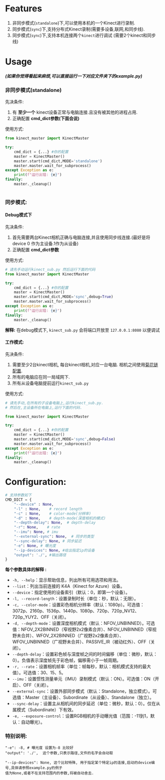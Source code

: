 # Features

1. 非同步模式(`standalone`)下,可以使用本机的一个Kinect进行录制.
2. 同步模式(`sync`)下,支持分布式Kinect录制(需要多设备,联网,和同步线).
3. 同步模式(`sync`)下,支持本机连接两个`kinect`进行调试 (需要2个kinect和同步线)



# Usage

***(如果你觉得看起来麻烦,可以直接运行一下对应文件夹下的example.py)***

### 非同步模式(standalone)

先决条件:

1. 有 **至少一个** kinect设备正常与电脑连接.且没有被其他的进程占用.
2. 正确配置 **cmd_dict参数(下面会说)**

使用方式:

```py
from kinect_master import KinectMaster

try:
    cmd_dict = {...} #你的配置
    master = KinectMaster()
	master.start(cmd_dict,MODE='standalone')
	master.master.wait_for_subprocess()
except Exception as e:
    print(f"运行出错: {e}")
finally:
    master._cleanup()
    
```



### 同步模式:

#### Debug模式下

先决条件:

1. 首先需要两台Kinect相机正确与电脑连接,并且使用同步线连接.(最好是将device 0 作为主设备.1作为从设备)
2. 正确配置 **cmd_dict参数**

使用方式:

```py
# 请先手动运行kinect_sub.py 然后运行下面的代码
from kinect_master import KinectMaster

try:
    cmd_dict = {...} #你的配置
    master = KinectMaster()
	master.start(cmd_dict,MODE='sync',debug=True)
	master.master.wait_for_subprocess()
except Exception as e:
    print(f"运行出错: {e}")
finally:
    master._cleanup()
```

**解释:** 在debug模式下, `kinect_sub.py` 会将端口开放至 `127.0.0.1:8080` 以便调试

 

#### 工作模式:

先决条件:

1. 需要至少2台kinect相机, 每台kinect相机,对应一台电脑. 相机之间使用[菊花链配置](https://learn.microsoft.com/zh-cn/previous-versions/azure/kinect-dk/multi-camera-sync). 
2. 所有的电脑应在同一局域网下. 
3. 所有从设备电脑提前运行`kinect_sub.py`

使用方式:

```py
# 请先手动,在所有的子设备电脑上,运行kinect_sub.py.
# 然后在,主设备所在电脑上,运行下面的代码.

from kinect_master import KinectMaster

try:
    cmd_dict = {...} #你的配置
    master = KinectMaster()
	master.start(cmd_dict,MODE='sync',debug=False)
	master.master.wait_for_subprocess()
except Exception as e:
    print(f"运行出错: {e}")
finally:
    master._cleanup()
```



# Configuration:

```py
# 支持参数如下
CMD_DICT = {
    "--device" : None,
    "-l" : None,    # record length
    "-c" : None,    # color-mode(分辨率)
    "-d" : None,    # depth-mode(深度相机的模式)
    "--depth-delay": None,  # depth-delay
    "-r": None,    # rate
    "--imu": None, # imu
    "--external-sync": None,  # 同步的类型
    "--sync-delay": None, # 同步延迟
    "-e": None, # 曝光度
    "--ip-devices": None, #给出指定ip的设备
    "output": './', #输出路径
}
```

**每个参数具体的解释 :**

- `-h, --help`：显示帮助信息，列出所有可用选项和用法。
- `--list`：列出当前连接的 K4A（Kinect for Azure）设备。
- `--device`：指定使用的设备索引（默认：0，即第一个设备）。
- `-l, --record-length`：设置录制时长（单位：秒，默认：无限）。
- `-c, --color-mode`：设置彩色相机分辨率（默认：1080p）。可选值：3072p、2160p、1536p、1440p、1080p、720p、720p_NV12、720p_YUY2、OFF（关闭）。
- `-d, --depth-mode`：设置深度相机模式（默认：NFOV_UNBINNED）。可选值：NFOV_2X2BINNED（窄视野2x2像素合并）、NFOV_UNBINNED（窄视野未合并）、WFOV_2X2BINNED（广视野2x2像素合并）、WFOV_UNBINNED（广视野未合并）、PASSIVE_IR（被动红外）、OFF（关闭）。
- `--depth-delay`：设置彩色帧与深度帧之间的时间偏移（单位：微秒，默认：0）。负值表示深度帧先于彩色帧，偏移需小于一帧周期。
- `-r, --rate`：设置相机帧率（单位：帧每秒，默认：相机模式支持的最大值）。可选值：30、15、5。
- `--imu`：设置惯性测量单元（IMU）录制模式（默认：ON）。可选值：ON（开启）、OFF（关闭）。
- `--external-sync`：设置外部同步模式（默认：Standalone，独立模式）。可选值：Master（主设备）、Subordinate（从设备）、Standalone（独立）。
- `--sync-delay`：设置主从相机间的同步延迟（单位：微秒，默认：0）。仅在从属模式（Subordinate）下有效。
- `-e, --exposure-control`：设置RGB相机的手动曝光值（范围：-11到1，默认：自动曝光）。

### 特别说明:

```
"-e": -8, # 曝光度 设置为-8 比较好
"output": './',  这个参数,只表示路径,文件的名字会自动取

"--ip-devices": None, 这个比较特殊, 用于指定某个特定ip的连接,启动的device编号,具体请参照example.py的例子
值为None,或者不在支持范围内的参数,将被自动舍去.
```















